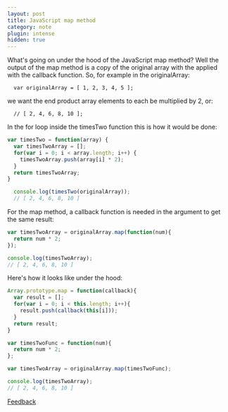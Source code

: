 ```yaml
---
layout: post
title: JavaScript map method
category: note
plugin: intense
hidden: true
---
```


What's going on under the hood of the JavaScript map method? Well the output of the map method is a copy of the original array with the applied with the callback function. So, for example in the originalArray:
```
  var originalArray = [ 1, 2, 3, 4, 5 ];
```
we want the end product array elements to each be multiplied by 2, or:
```
  // [ 2, 4, 6, 8, 10 ];
```

In the for loop inside the timesTwo function this is how it would be done:


```javascript
var timesTwo = function(array) {
  var timesTwoArray = [];
  for(var i = 0; i < array.length; i++) {
    timesTwoArray.push(array[i] * 2);
  }
  return timesTwoArray;
}

  console.log(timesTwo(originalArray));
  // [ 2, 4, 6, 8, 10 ]
```

For the map method, a callback function is needed in the argument to get the same result:

```javascript
var timesTwoArray = originalArray.map(function(num){
  return num * 2;
});

console.log(timesTwoArray);
// [ 2, 4, 6, 8, 10 ]
```

Here's how it looks like under the hood:

```javascript
Array.prototype.map = function(callback){
  var result = [];
  for(var i = 0; i < this.length; i++){
    result.push(callback(this[i]));
  }
  return result;
}

var timesTwoFunc = function(num){
  return num * 2;
};

var timesTwoArray = originalArray.map(timesTwoFunc);

console.log(timesTwoArray);
// [ 2, 4, 6, 8, 10 ]
```

<p class=store>
  <a href="https://www.twitter.com/intent/tweet?text=@bossigner;url=http://http://cutofmyjib.github.io/js_map.html" target="_blank">Feedback</a>
</p>